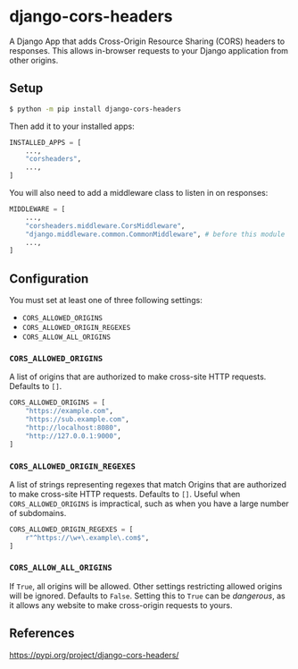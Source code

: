 # django-cors-headers

A Django App that adds Cross-Origin Resource Sharing (CORS) headers to responses. This allows in-browser requests to your Django application from other origins.



## Setup

```bash
$ python -m pip install django-cors-headers
```

Then add it to your installed apps:

```python
INSTALLED_APPS = [
    ...,
    "corsheaders",
    ...,
]
```

You will also need to add a middleware class to listen in on responses:

```python
MIDDLEWARE = [
    ...,
    "corsheaders.middleware.CorsMiddleware",
    "django.middleware.common.CommonMiddleware", # before this module
    ...,
]
```



## Configuration

You must set at least one of three following settings:

- `CORS_ALLOWED_ORIGINS`
- `CORS_ALLOWED_ORIGIN_REGEXES`
- `CORS_ALLOW_ALL_ORIGINS`

### `CORS_ALLOWED_ORIGINS`

A list of origins that are authorized to make cross-site HTTP requests. Defaults to `[]`.

```python
CORS_ALLOWED_ORIGINS = [
    "https://example.com",
    "https://sub.example.com",
    "http://localhost:8080",
    "http://127.0.0.1:9000",
]
```

### `CORS_ALLOWED_ORIGIN_REGEXES`

A list of strings representing regexes that match Origins that are authorized to make cross-site HTTP requests. Defaults to `[]`. Useful when `CORS_ALLOWED_ORIGINS` is impractical, such as when you have a large number of subdomains.

```python
CORS_ALLOWED_ORIGIN_REGEXES = [
    r"^https://\w+\.example\.com$",
]
```

### `CORS_ALLOW_ALL_ORIGINS`

If `True`, all origins will be allowed. Other settings restricting allowed origins will be ignored. Defaults to `False`. Setting this to `True` can be *dangerous*, as it allows any website to make cross-origin requests to yours.



## References

https://pypi.org/project/django-cors-headers/